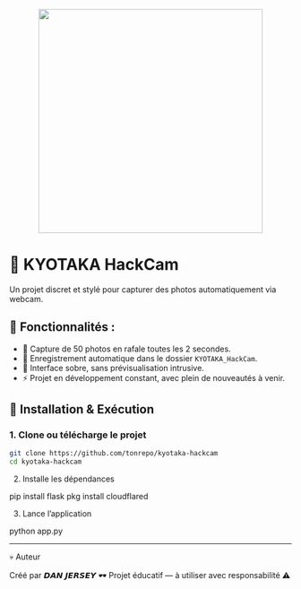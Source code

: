 
<p align="center">
  <img src="https://files.catbox.moe/tmreeo.jpg" width="400"/>
</p>

# 🖤 KYOTAKA HackCam

Un projet discret et stylé pour capturer des photos automatiquement via webcam.

## 🚧 Fonctionnalités :

- 📸 Capture de 50 photos en rafale toutes les 2 secondes.  
- 📂 Enregistrement automatique dans le dossier `KYOTAKA_HackCam`.  
- 🖤 Interface sobre, sans prévisualisation intrusive.  
- ⚡ Projet en développement constant, avec plein de nouveautés à venir.

## 🚀 Installation & Exécution

### 1. Clone ou télécharge le projet

```bash
git clone https://github.com/tonrepo/kyotaka-hackcam
cd kyotaka-hackcam
```
2. Installe les dépendances

pip install flask
pkg install cloudflared

3. Lance l’application

python app.py


---

💀 Auteur

Créé par 𝘿𝘼𝙉 𝙅𝙀𝙍𝙎𝙀𝙔 🕶️
Projet éducatif — à utiliser avec responsabilité ⚠️